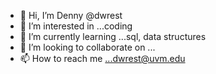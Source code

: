 - 👋 Hi, I’m Denny @dwrest
- 👀 I’m interested in ...coding
- 🌱 I’m currently learning ...sql, data structures
- 💞️ I’m looking to collaborate on ...
- 📫 How to reach me ...dwrest@uvm.edu

<!---
dwrest/dwrest is a ✨ special ✨ repository because its `README.md` (this file) appears on your GitHub profile.
You can click the Preview link to take a look at your changes.
--->
